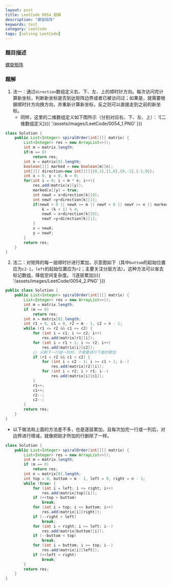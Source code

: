 ```yaml
---
layout: post
title: LeetCode 0054 题解
description: "螺旋矩阵"
keywords: test
category: LeetCode
tags: [solving LeetCode]
---
```


### 题目描述
[螺旋矩阵](https://leetcode-cn.com/problems/spiral-matrix/)

### 题解
1. 法一：通过`direction`数组定义右、下、左、上的顺时针方向。每次访问完计算新坐标，判断新坐标是否到达矩阵边界或者已被访问过；如果是，就需要根据顺时针方向换方向，并重新计算新坐标，反之则可以直接走到之前的新坐标。
    * 同样，这里的二维数组定义如下图所示（分别对应右、下、左、上）：
![二维数组定义]({{ '/assets/images/LeetCode/0054_1.PNG' }})
```java
class Solution {
    public List<Integer> spiralOrder(int[][] matrix) {
        List<Integer> res = new ArrayList<>();
        int m = matrix.length;
        if(m == 0)
            return res;
        int n = matrix[0].length;
        boolean[][] marked = new boolean[m][n];
        int[][] direction=new int[][]{{0,1},{1,0},{0,-1},{-1,0}};
        int x = 0, y = 0, k = 0;
        for(int i = 0; i < m * n; i++){
            res.add(matrix[x][y]);
            marked[x][y] = true;
            int newX = x+direction[k][0];
            int newY =y+direction[k][1];
            if(newX < 0 || newX >= m || newY < 0 || newY >= n || marked[newX][newY]){
                k = (k + 1) % 4;
                newX = x+direction[k][0];
                newY =y+direction[k][1];
            }
            x = newX;
            y = newY;
        }
        return res;
    }
}
```
2. 法二：对矩阵的每一层顺时针进行累加，示意图如下（其中`buttom`的起始位置应为`c2-1`，`left`的起始位置应为`r2`；主要关注分层方法）。这种方法可以省去标记数组，降低空间复杂度。
![逐层累加]({{ '/assets/images/LeetCode/0054_2.PNG' }})
```java
public class Solution {
    public List<Integer> spiralOrder(int[][] matrix) {
        List<Integer> res = new ArrayList<>();
        int m = matrix.length;
        if (m == 0)
            return res;
        int n = matrix[0].length;
        int r1 = 0, c1 = 0, r2 = m - 1, c2 = n - 1;
        while (r1 <= r2 && c1 <= c2) {
            for (int i = c1; i <= c2; i++)
                res.add(matrix[r1][i]);
            for (int i = r1 + 1; i <= r2; i++)
                res.add(matrix[i][c2]);
            // 只剩下一行或一列时，不需要进行下面的累加
            if (r1 < r2 && c1 < c2) {
                for (int i = c2 - 1; i >= c1 + 1; i--)
                    res.add(matrix[r2][i]);
                for (int i = r2; i > r1; i--)
                    res.add(matrix[i][c1]);
            }
            r1++;
            c1++;
            r2--;
            c2--;
        }
        return res;
    }
}
```
* 以下做法和上面的方法差不多，也是逐层累加，且每次加完一行或一列后，对边界进行增减，就像把刚才所加的行删除了一样。
```java
class Solution {
    public List<Integer> spiralOrder(int[][] matrix) {
        List<Integer> res = new ArrayList<>();
        int m = matrix.length;
        if (m == 0)
            return res;
        int n = matrix[0].length;
        int top = 0, buttom = m - 1, left = 0, right = n - 1;
        while (true) {
            for (int i = left; i <= right; i++)
                res.add(matrix[top][i]);
            if (++top > buttom)
                break;
            for (int i = top; i <= buttom; i++)
                res.add(matrix[i][right]);
            if (--right < left)
                break;
            for (int i = right; i >= left; i--)
                res.add(matrix[buttom][i]);
            if (--buttom < top)
                break;
            for (int i = buttom; i >= top; i--)
                res.add(matrix[i][left]);
            if (++left > right)
                break;
        }
        return res;
    }
}
```